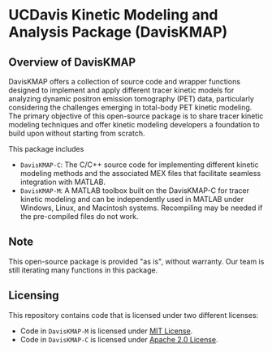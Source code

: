 # UCDavis Kinetic Modeling and Analysis Package (DavisKMAP)

## Overview of DavisKMAP

DavisKMAP offers a collection of source code and wrapper functions designed to implement and apply different tracer kinetic models for analyzing dynamic positron emission tomography (PET) data, particularly considering the challenges emerging in total-body PET kinetic modeling. The primary objective of this open-source package is to share tracer kinetic modeling techniques and offer kinetic modeling developers a foundation to build upon without starting from scratch.

This package includes 
- `DavisKMAP-C`: The C/C++ source code for implementing different kinetic modeling methods and the associated MEX files that facilitate seamless integration with MATLAB.
- `DavisKMAP-M`: A MATLAB toolbox built on the DavisKMAP-C for tracer kinetic modeling and can be independently used in MATLAB under Windows, Linux, and Macintosh systems. Recompiling may be needed if the pre-compiled files do not work.

## Note

This open-source package is provided "as is", without warranty. Our team is still iterating many functions in this package. 

## Licensing

This repository contains code that is licensed under two different licenses:

- Code in `DavisKMAP-M` is licensed under [MIT License](DavisKMAP-M/LICENSE).
- Code in `DavisKMAP-C` is licensed under [Apache 2.0 License](DavisKMAP-C/LICENSE).
